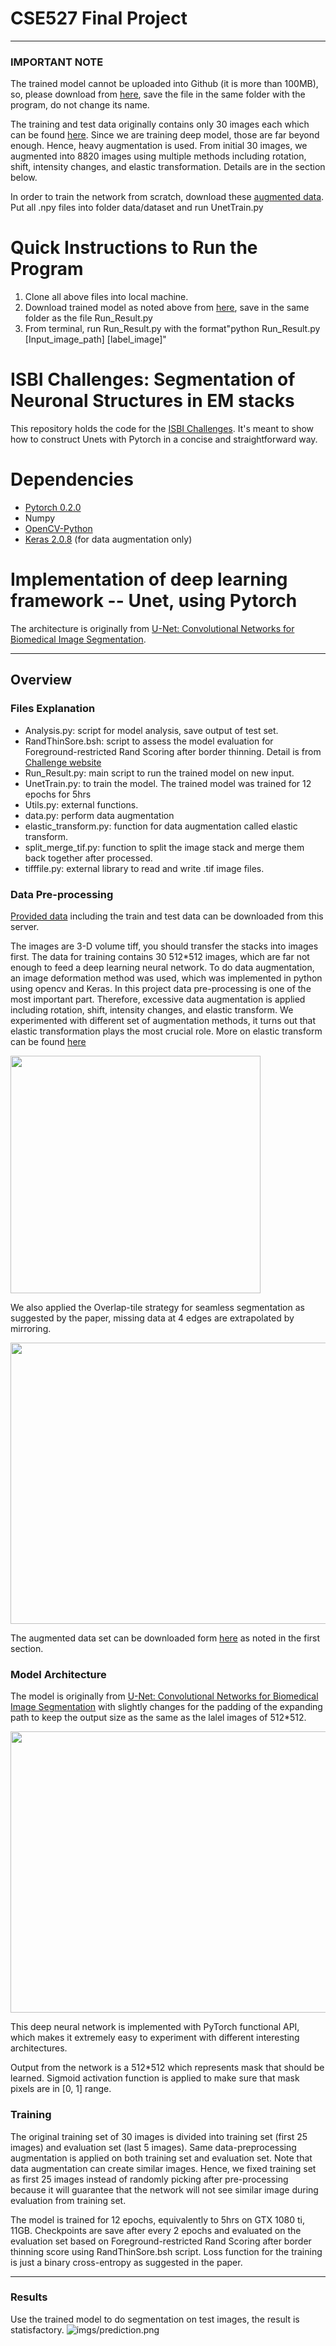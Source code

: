# CSE527 Final Project
---

### IMPORTANT NOTE
The trained model cannot be uploaded into Github (it is more than 100MB), so, please download from [here](https://drive.google.com/a/cs.stonybrook.edu/file/d/1AcWFEFYmsfULmaVKdfd6M_mHbYD9_Ngn/view?usp=sharing), save the file in the same folder with the program, do not change its name.

The training and test data originally contains only 30 images each which can be found [here](http://brainiac2.mit.edu/isbi_challenge/downloads). Since we are training deep model, those are far beyond enough. Hence, heavy augmentation is used. From initial 30 images, we augmented into 8820 images using multiple methods including rotation, shift, intensity changes, and elastic transformation. Details are in the section below.

In order to train the network from scratch, download these [augmented data](https://drive.google.com/drive/folders/1zikzGhtTe-RR-LzRBKXMx2D6vu2Ksy0i?usp=sharing). Put all .npy files into folder data/dataset and run UnetTrain.py

# Quick Instructions to Run the Program
1. Clone all above files into local machine.
2. Download trained model as noted above from [here](https://drive.google.com/a/cs.stonybrook.edu/file/d/1AcWFEFYmsfULmaVKdfd6M_mHbYD9_Ngn/view?usp=sharing), save in the same folder as the file Run_Result.py
3. From terminal, run Run_Result.py with the format"python Run_Result.py [Input_image_path] [label_image]"

# ISBI Challenges: Segmentation of Neuronal Structures in EM stacks

This repository holds the code for the [ISBI Challenges](http://brainiac2.mit.edu/isbi_challenge/). It's meant to show how to construct Unets with Pytorch in a concise and straightforward way.

# Dependencies

 - [Pytorch 0.2.0](http://pytorch.org/)
 - Numpy
 - [OpenCV-Python](https://pypi.python.org/pypi/opencv-python)
 - [Keras 2.0.8](https://faroit.github.io/keras-docs/2.0.8/) (for data augmentation only)

# Implementation of deep learning framework -- Unet, using Pytorch

The architecture is originally from [U-Net: Convolutional Networks for Biomedical Image Segmentation](http://lmb.informatik.uni-freiburg.de/people/ronneber/u-net/).

---

## Overview

### Files Explanation
- Analysis.py: script for model analysis, save output of test set.
- RandThinSore.bsh: script to assess the model evaluation for Foreground-restricted Rand Scoring after border thinning. Detail is from [Challenge website](http://brainiac2.mit.edu/isbi_challenge/evaluation)
- Run_Result.py: main script to run the trained model on new input.
- UnetTrain.py: to train the model. The trained model was trained for 12 epochs for 5hrs
- Utils.py: external functions.
- data.py: perform data augmentation
- elastic_transform.py: function for data augmentation called elastic transform.
- split_merge_tif.py: function to split the image stack and merge them back together after processed.
- tifffile.py: external library to read and write .tif image files.

### Data Pre-processing

[Provided data](http://brainiac2.mit.edu/isbi_challenge/) including the train and test data can be downloaded from this server.

The images are 3-D volume tiff, you should transfer the stacks into images first.
The data for training contains 30 512*512 images, which are far not enough to feed a deep learning neural network.
To do data augmentation, an image deformation method was used, which was implemented in python using opencv and Keras.
In this project data pre-processing is one of the most important part. Therefore, excessive data augmentation is applied including rotation, shift, intensity changes, and elastic transform.
We experimented with different set of augmentation methods, it turns out that elastic transformation plays the most crucial role. More on elastic transform can be found [here](http://faculty.cs.tamu.edu/schaefer/research/mls.pdf)

<img src="imgs/elastic_transform.png" width="400" height="380" />

We also applied the Overlap-tile strategy for seamless segmentation as suggested by the paper, missing data at 4 edges are extrapolated by mirroring.

<img src="imgs/input_label.png" width="800" height="450" />

The augmented data set can be downloaded form [here](https://drive.google.com/drive/folders/1zikzGhtTe-RR-LzRBKXMx2D6vu2Ksy0i?usp=sharing) as noted in the first section.

### Model Architecture
The model is originally from [U-Net: Convolutional Networks for Biomedical Image Segmentation](http://lmb.informatik.uni-freiburg.de/people/ronneber/u-net/) with slightly changes for the padding of the expanding path to keep the output size as the same as the lalel images of 512*512.

<img src="imgs/model.png" width="1000" height="450" />

This deep neural network is implemented with PyTorch functional API, which makes it extremely easy to experiment with different interesting architectures.

Output from the network is a 512*512 which represents mask that should be learned. Sigmoid activation function
is applied to make sure that mask pixels are in \[0, 1\] range.

### Training

The original training set of 30 images is divided into training set (first 25 images) and evaluation set (last 5 images). Same data-preprocessing augmentation is applied on both training set and evaluation set. Note that data augmentation can create similar images. Hence, we fixed training set as first 25 images instead of randomly picking after pre-processing because it will guarantee that the network will not see similar image during evaluation from training set.

The model is trained for 12 epochs, equivalently to 5hrs on GTX 1080 ti, 11GB.
Checkpoints are save after every 2 epochs and evaluated on the evaluation set based on Foreground-restricted Rand Scoring after border thinning score using RandThinSore.bsh script.
Loss function for the training is just a binary cross-entropy as suggested in the paper.

---

### Results

Use the trained model to do segmentation on test images, the result is statisfactory.
![imgs/prediction.png](imgs/prediction.png)
